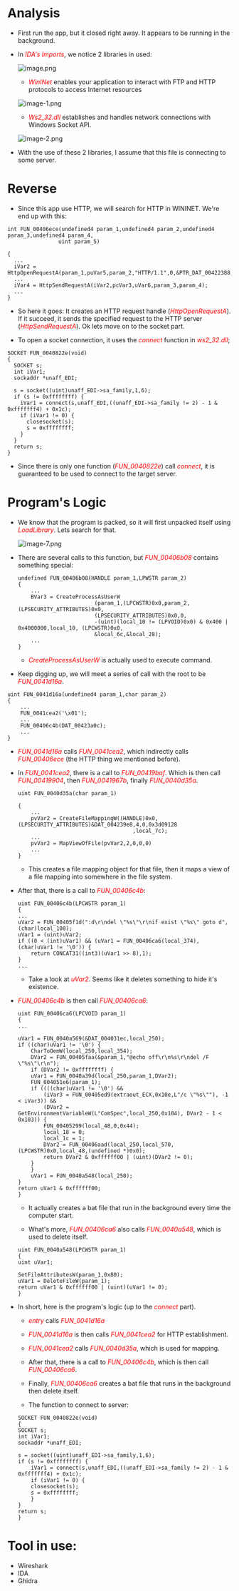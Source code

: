 # Analysis

* First run the app, but it closed right away. It appears to be running in the background.

* In <span style="color:red">*IDA's Imports*</span>, we notice 2 libraries in used:

    ![image.png](./image.png)

    - <span style="color:red">*WinINet*</span> enables your application to interact with FTP and HTTP protocols to access Internet resources 

    ![image-1.png](./image-1.png)

    - <span style="color:red">*Ws2_32.dll*</span> establishes and handles network connections with Windows Socket API.

    ![image-2.png](./image-2.png)

* With the use of these 2 libraries, I assume that this file is connecting to some server.

# Reverse

* Since this app use HTTP, we will search for HTTP in WININET. We're end up with this:

```
int FUN_00406ece(undefined4 param_1,undefined4 param_2,undefined4 param_3,undefined4 param_4,
                uint param_5)

{
  ...
  iVar2 = HttpOpenRequestA(param_1,puVar5,param_2,"HTTP/1.1",0,&PTR_DAT_00422388,uVar1,0);
  ...
  iVar4 = HttpSendRequestA(iVar2,pcVar3,uVar6,param_3,param_4);
  ...
}
```

* So here it goes: It creates an HTTP request handle (<span style="color:red">*HttpOpenRequestA*</span>). If it succeed, it sends the specified request to the HTTP server (<span style="color:red">*HttpSendRequestA*</span>). Ok lets move on to the socket part.    

* To open a socket connection, it uses the <span style="color:red">*connect*</span> function in <span style="color:red">*ws2_32.dll*</span>;

```
SOCKET FUN_0040822e(void)
{
  SOCKET s;
  int iVar1;
  sockaddr *unaff_EDI;
  
  s = socket((uint)unaff_EDI->sa_family,1,6);
  if (s != 0xffffffff) {
    iVar1 = connect(s,unaff_EDI,((unaff_EDI->sa_family != 2) - 1 & 0xfffffff4) + 0x1c);
    if (iVar1 != 0) {
      closesocket(s);
      s = 0xffffffff;
    }
  }
  return s;
}
```

* Since there is only one function (<span style="color:red">*FUN_0040822e*</span>) call <span style="color:red">*connect*</span>, it is guaranteed to be used to connect to the target server.

# Program's Logic

* We know that the program is packed, so it will first unpacked itself using <span style="color:red">*LoadLibrary*</span>. Lets search for that.

    ![image-7.png](./image-7.png)

* There are several calls to this function, but <span style="color:red">*FUN_00406b08*</span> contains something special:

    ```
    undefined FUN_00406b08(HANDLE param_1,LPWSTR param_2)
    {
        ...
        BVar3 = CreateProcessAsUserW
                            (param_1,(LPCWSTR)0x0,param_2,(LPSECURITY_ATTRIBUTES)0x0,
                            (LPSECURITY_ATTRIBUTES)0x0,0,
                            -(uint)(local_10 != (LPVOID)0x0) & 0x400 | 0x4000000,local_10, (LPCWSTR)0x0,
                            &local_6c,&local_28);
        ...
    }
    ```

    - <span style="color:red">*CreateProcessAsUserW*</span> is actually used to execute command. 

* Keep digging up, we will meet a series of call with the root to be <span style="color:red">*FUN_0041d16a*</span>.

```
uint FUN_0041d16a(undefined4 param_1,char param_2)
{
    ...
    FUN_0041cea2('\x01');
    ...
    FUN_00406c4b(DAT_00423a0c);
    ...
}
```

* <span style="color:red">*FUN_0041d16a*</span> calls <span style="color:red">*FUN_0041cea2*</span>, which indirectly calls <span style="color:red">*FUN_00406ece*</span> (the HTTP thing we mentioned before).

* In <span style="color:red">*FUN_0041cea2*</span>, there is a call to <span style="color:red">*FUN_00419baf*</span>. Which is then call <span style="color:red">*FUN_00419904*</span>, then <span style="color:red">*FUN_0041967b*</span>, finally <span style="color:red">*FUN_0040d35a*</span>.

    ```
    uint FUN_0040d35a(char param_1)

    {
        ...
        pvVar2 = CreateFileMappingW((HANDLE)0x0,(LPSECURITY_ATTRIBUTES)&DAT_004239e8,4,0,0x3d09128
                                        ,local_7c);
        ...
        pvVar2 = MapViewOfFile(pvVar2,2,0,0,0)
        ...
    }
    ```

    - This creates a file mapping object for that file, then it maps a view of a file mapping into somewhere in the file system.

* After that, there is a call to <span style="color:red">*FUN_00406c4b*</span>:

    ```
    uint FUN_00406c4b(LPCWSTR param_1)
    {
    ...
    uVar2 = FUN_00405f1d(":d\r\ndel \"%s\"\r\nif exist \"%s\" goto d",(char)local_108);
    uVar1 = (uint)uVar2;
    if ((0 < (int)uVar1) && (uVar1 = FUN_00406ca6(local_374), (char)uVar1 != '\0')) {
        return CONCAT31((int3)(uVar1 >> 8),1);
    }
    ...
    ```

    - Take a look at <span style="color:red">*uVar2*</span>. Seems like it deletes something to hide it's existence.

* <span style="color:red">*FUN_00406c4b*</span> is then call <span style="color:red">*FUN_00406ca6*</span>:

    ```
    uint FUN_00406ca6(LPCVOID param_1)
    {
    ...
    
    uVar1 = FUN_0040a569(&DAT_004031ec,local_250);
    if ((char)uVar1 != '\0') {
        CharToOemW(local_250,local_354);
        DVar2 = FUN_00405faa(&param_1,"@echo off\r\n%s\r\ndel /F \"%s\"\r\n");
        if (DVar2 != 0xffffffff) {
        uVar1 = FUN_0040a39d(local_250,param_1,DVar2);
        FUN_004051e6(param_1);
        if ((((char)uVar1 != '\0') &&
            (iVar3 = FUN_00405ed9(extraout_ECX,0x10e,L"/c \"%s\""), -1 < iVar3)) &&
            (DVar2 = GetEnvironmentVariableW(L"ComSpec",local_250,0x104), DVar2 - 1 < 0x103)) {
            FUN_00405299(local_48,0,0x44);
            local_18 = 0;
            local_1c = 1;
            DVar2 = FUN_00406aad(local_250,local_570,(LPCWSTR)0x0,local_48,(undefined *)0x0);
            return DVar2 & 0xffffff00 | (uint)(DVar2 != 0);
        }
        }
        uVar1 = FUN_0040a548(local_250);
    }
    return uVar1 & 0xffffff00;
    }
    ```

    - It actually creates a bat file that run in the background every time the computer start.

    - What's more, <span style="color:red">*FUN_00406ca6*</span> also calls <span style="color:red">*FUN_0040a548*</span>, which is used to delete itself.

    ```
    uint FUN_0040a548(LPCWSTR param_1)
    {
    uint uVar1;
    
    SetFileAttributesW(param_1,0x80);
    uVar1 = DeleteFileW(param_1);
    return uVar1 & 0xffffff00 | (uint)(uVar1 != 0);
    }
    ```

* In short, here is the program's logic (up to the <span style="color:red">*connect*</span> part).

    - <span style="color:red">*entry*</span> calls <span style="color:red">*FUN_0041d16a*</span>
    - <span style="color:red">*FUN_0041d16a*</span> is then calls <span style="color:red">*FUN_0041cea2*</span> for HTTP establishment.
    - <span style="color:red">*FUN_0041cea2*</span> calls <span style="color:red">*FUN_0040d35a*</span>, which is used for mapping. 
    - After that, there is a call to <span style="color:red">*FUN_00406c4b*</span>, which is then call <span style="color:red">*FUN_00406ca6*</span>.
    - Finally, <span style="color:red">*FUN_00406ca6*</span> creates a bat file that runs in the background then delete itself.

    - The function to connect to server:
    ```
    SOCKET FUN_0040822e(void)
    {
    SOCKET s;
    int iVar1;
    sockaddr *unaff_EDI;
    
    s = socket((uint)unaff_EDI->sa_family,1,6);
    if (s != 0xffffffff) {
        iVar1 = connect(s,unaff_EDI,((unaff_EDI->sa_family != 2) - 1 & 0xfffffff4) + 0x1c);
        if (iVar1 != 0) {
        closesocket(s);
        s = 0xffffffff;
        }
    }
    return s;
    }
    ```

# Tool in use: 
* Wireshark
* IDA
* Ghidra

